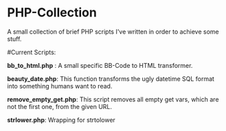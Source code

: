 # PHP-Collection
A small collection of brief PHP scripts I've written in order to achieve some stuff.

#Current Scripts:

**bb_to_html.php** :  A small specific BB-Code to HTML transformer.

**beauty_date.php**:  This function transforms the ugly datetime SQL format into something humans want to read.

**remove_empty_get.php**: This script removes all empty get vars, which are not the first one, from the given URL.

**strlower.php**: Wrapping for strtolower
